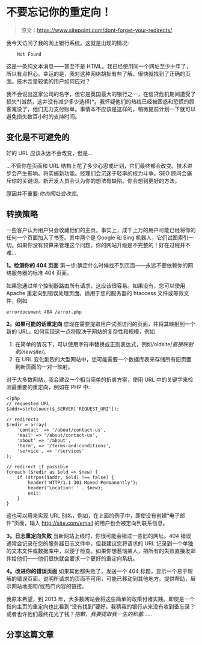 # 不要忘记你的重定向！

> 原文：<https://www.sitepoint.com/dont-forget-your-redirects/>

我今天访问了我的网上银行系统。这就是出现的情况:

```
	Not Found

```

这是一条纯文本消息——甚至不是 HTML。我已经使用同一个网址至少十年了，所以有点担心。幸运的是，我对这种网络胡扯有些了解，很快就找到了正确的页面。技术含量较低的用户如何应对？

我不会说出这家公司的名字，但它是英国最大的银行之一，在信贷危机期间遭受了损失*(诚然，这并没有减少多少选择)*。我怀疑他们的热线已经被困惑和恐慌的顾客淹没了，他们无力支付账单。事情本不应该是这样的，稍微提前计划一下就可以避免损失数百小时的支持时间。

## 变化是不可避免的

好的 URL 应该永远不会改变，但是…

…不管你在页面和 URL 结构上花了多少心思或计划，它们最终都会改变。技术进步会产生影响。将实施新功能。经理们会沉迷于轻率的权力斗争。SEO 顾问会痛斥你的关键词。新开发人员会认为你的想法有缺陷。你会想到更好的方法。

原因并不重要:*你的网址会改变*。

## 转换策略

一些客户认为用户只会收藏他们的主页。事实上，成千上万的用户可能已经将你的任何一个页面加入了书签。其中两个是 Google 和 Bing 机器人，它们试图索引一切。如果你没有预算来管理这个问题，你的网站升级是不完整的！好在过程并不难…

**1。检测你的 404 页面**
第一步:确定什么时候找不到页面——永远不要依赖你的网络服务器的标准 404 页面。

如果您通过单个控制器路由所有请求，这应该很容易。如果没有，您可以使用 Apache 重定向到错误处理页面。适用于您的服务器的 htaccess 文件或等效文件，例如

```
errordocument 404 /error.php
```

**2。如果可能的话重定向**
您现在需要提取用户试图访问的页面，并将其映射到一个新的 URL。如何实现这一点将取决于网站的复杂性和规模，例如

1.  在简单的情况下，可以使用字符串替换或正则表达式，例如/oldsite/*直接映射到/newsite/*。
2.  在 URL 变化剧烈的大型网站中，您可能需要一个数据库表来存储所有旧页面到新页面的一对一映射。

对于大多数网站，我会建议一个相当简单的折衷方案，使用 URL 中的关键字来检测最重要的重定向，例如在 PHP 中:

```
<?php
// requested URL
$addr=strtolower($_SERVER['REQUEST_URI']);

// redirects
$redir = array(
	'contact' => '/about/contact-us',
	'mail' => '/about/contact-us',
	'about' => '/about',
	'term', => '/terms-and-conditions',
	'service', => '/services'
);

// redirect if possible
foreach ($redir as $old => $new) {
	if (strpos($addr, $old) !== false) {
		header('HTTP/1.1 301 Moved Permanently');
		header('Location: ' . $new);
		exit;
	}
}
```

这也可以用来实现 URL 别名，例如，在上面的例子中，即使没有创建“电子邮件”页面，输入 http://site.com/email 的用户也会被定向到联系信息。

**3。日志重定向失败**
当新网站上线时，你很可能会错过一些旧的网址。404 错误通常会记录在您的服务器日志文件中，但我建议您将请求的 URL 记录到一个单独的文本文件或数据库中，以便于检查。如果你想惹恼某人，把所有的失败直接发邮件给他们——他们很快就会要求一个更好的重定向系统。

**4。改进你的错误页面**
如果其他都失败了，发送一个 404 标题，显示一个易于理解的错误页面。说明所请求的页面不可用，可能已移动到其他地方。提供帮助，展示网站地图和/或热门内容的链接。

我原本希望，到 2013 年，大多数网站会将这些简单的政策付诸实践。即使是一个指向主页的重定向也比看到“没有找到”要好。我猜我的银行从来没有收到备忘录？或者也许他们最终花光了钱？*抱歉，我要提取我一生的积蓄……*

## 分享这篇文章